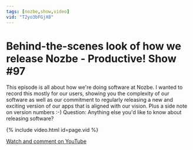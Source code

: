 ```yaml
---
tags: [nozbe,show,video]
vid: "T2yo3bFGjX8"
---
```


# Behind-the-scenes look of how we release Nozbe - Productive! Show #97

This episode is all about how we're doing software at Nozbe. I wanted to record this mostly for our users, showing you the complexity of our software as well as our commitment to regularly releasing a new and exciting version of our apps that is aligned with our vision. Plus a side note on version numbers :-) Question: Anything else you'd like to know about releasing software?

{% include video.html id=page.vid %}

<!--More-->

[Watch and comment on YouTube](https://www.youtube.com/watch?v=T2yo3bFGjX8 "youtube_title")
